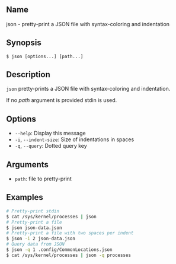 ## Name

json - pretty-print a JSON file with syntax-coloring and indentation

## Synopsis

```**sh
$ json [options...] [path...]
```

## Description

`json` pretty-prints a JSON file with syntax-coloring and indentation.

If no *path* argument is provided stdin is used.

## Options

* `--help`: Display this message
* `-i`, `--indent-size`: Size of indentations in spaces
* `-q`, `--query`: Dotted query key

## Arguments

* `path`: file to pretty-print

## Examples

```sh
# Pretty-print stdin
$ cat /sys/kernel/processes | json
# Pretty-print a file
$ json json-data.json
# Pretty-print a file with two spaces per indent
$ json -i 2 json-data.json
# Query data from JSON
$ json -q 1 .config/CommonLocations.json
$ cat /sys/kernel/processes | json -q processes
```
